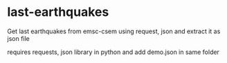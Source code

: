 # last-earthquakes
Get last earthquakes from emsc-csem using request, json and extract it as json file

requires requests, json library in python and add demo.json in same folder
